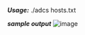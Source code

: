 ***Usage:***
./adcs hosts.txt

***sample output***
![image](https://github.com/user-attachments/assets/5a254457-f682-4206-94ec-7cf12da4dd23)
